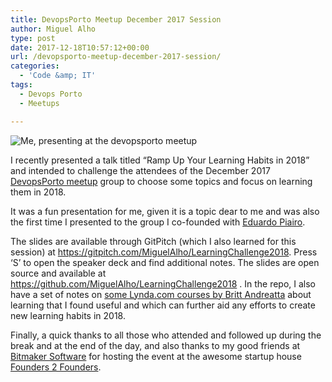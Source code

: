 ```yaml
---
title: DevopsPorto Meetup December 2017 Session
author: Miguel Alho
type: post
date: 2017-12-18T10:57:12+00:00
url: /devopsporto-meetup-december-2017-session/
categories:
  - 'Code &amp; IT'
tags:
  - Devops Porto
  - Meetups

---
```

![Me, presenting at the devopsporto meetup][1]

I recently presented a talk titled &#8220;Ramp Up Your Learning Habits in 2018&#8221; and intended to challenge the attendees of the December 2017 [DevopsPorto meetup][2] group to choose some topics and focus on learning them in 2018.

It was a fun presentation for me, given it is a topic dear to me and was also the first time I presented to the group I co-founded with <a href="https://www.eduardopiairo.com" rel="noopener" target="_blank">Eduardo Piairo</a>.

The slides are available through GitPitch (which I also learned for this session) at <a href="https://gitpitch.com/MiguelAlho/LearningChallenge2018" rel="noopener" target="_blank">https://gitpitch.com/MiguelAlho/LearningChallenge2018</a>. Press &#8216;S&#8217; to open the speaker deck and find additional notes. The slides are open source and available at <a href="https://github.com/MiguelAlho/LearningChallenge2018" rel="noopener" target="_blank">https://github.com/MiguelAlho/LearningChallenge2018</a> . In the repo, I also have a set of notes on <a href="https://www.lynda.com/Britt-Andreatta/1106006-1.html" rel="noopener" target="_blank">some Lynda.com courses by Britt Andreatta</a> about learning that I found useful and which can further aid any efforts to create new learning habits in 2018.

Finally, a quick thanks to all those who attended and followed up during the break and at the end of the day, and also thanks to my good friends at <a href="https://www.wearebitmaker.com/" rel="noopener" target="_blank">Bitmaker Software</a> for hosting the event at the awesome startup house <a href="http://www.founders-founders.com/" rel="noopener" target="_blank">Founders 2 Founders</a>.

 [1]: https://secure.meetupstatic.com/photos/event/a/d/f/c/600_466904540.jpeg
 [2]: https://www.meetup.com/pt-BR/devopsporto/
